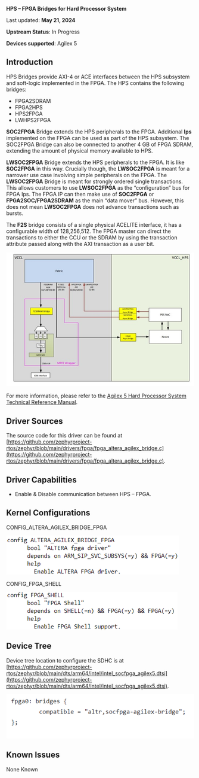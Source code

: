 **HPS – FPGA Bridges for Hard Processor System**

Last updated: **May 21, 2024** 

**Upstream Status**: In Progress

**Devices supported**: Agilex 5

## **Introduction**

HPS Bridges provide AXI-4 or ACE interfaces between the HPS subsystem and soft-logic implemented in the FPGA. 
The HPS contains the following bridges:

- FPGA2SDRAM
- FPGA2HPS  
- HPS2FPGA
- LWHPS2FPGA

**SOC2FPGA** Bridge extends the HPS peripherals to the FPGA. Additional **Ips** implemented on the FPGA can be used as part of the HPS subsystem. The SOC2FPGA Bridge can also be connected to another 4 GB of FPGA SDRAM, extending the amount of physical memory available to HPS.

**LWSOC2FPGA** Bridge extends the HPS peripherals to the FPGA. It is like **SOC2FPGA** in this way. Crucially though, the **LWSOC2FPGA** is meant for a narrower use case involving simple peripherals on the FPGA. The **LWSOC2FPGA** Bridge is meant for strongly ordered single transactions. This allows customers to use **LWSOC2FPGA** as the “configuration” bus for FPGA Ips. The FPGA IP can then make use of **SOC2FPGA** or **FPGA2SOC/FPGA2SDRAM** as the main “data mover” bus. However, this does not mean **LWSOC2FPGA** does not advance transactions such as bursts.

The **F2S** bridge consists of a single physical ACELITE interface, it has a configurable width of 128,256,512.  The FPGA master can direct the transactions to either the CCU or the SDRAM by using the transaction attribute passed along with the AXI transaction as a user bit.

![](./images/h2f_system.jpg)

For more information, please refer to the [Agilex 5 Hard Processor System Technical Reference Manual](https://www.intel.com/content/www/us/en/docs/programmable/814346).

## **Driver Sources**

The source code for this driver can be found at [https://github.com/zephyrproject-rtos/zephyr/blob/main/drivers/fpga/fpga_altera_agilex_bridge.c](https://github.com/zephyrproject-rtos/zephyr/blob/main/drivers/fpga/fpga_altera_agilex_bridge.c).

## **Driver Capabilities**

- Enable & Disable communication between HPS – FPGA.

## **Kernel Configurations**

CONFIG_ALTERA_AGILEX_BRIDGE_FPGA

![](./images/h2f_kconfig_bridge.png)

CONFIG_FPGA_SHELL

![](./images/h2f_kconfig_shell.png)

## **Device Tree**

Device tree location to configure the SDHC is at [https://github.com/zephyrproject-rtos/zephyr/blob/main/dts/arm64/intel/intel_socfpga_agilex5.dtsi](https://github.com/zephyrproject-rtos/zephyr/blob/main/dts/arm64/intel/intel_socfpga_agilex5.dtsi).

![](./images/h2f_dtsi.png)

## **Known Issues**

None Known
